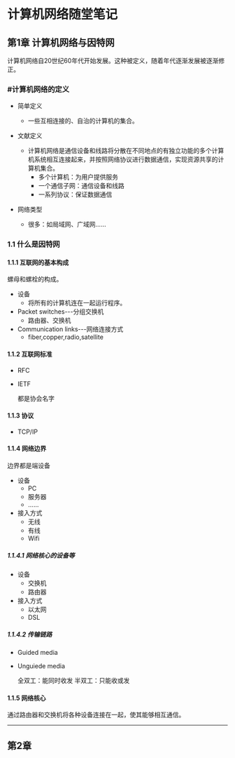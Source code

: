 # 计算机网络随堂笔记
## 第1章 计算机网络与因特网
计算机网络自20世纪60年代开始发展。这种被定义，随着年代逐渐发展被逐渐修正。
### #计算机网络的定义
* 简单定义
    * 一些互相连接的、自治的计算机的集合。

* 文献定义
    * 计算机网络是通信设备和线路将分散在不同地点的有独立功能的多个计算机系统相互连接起来，并按照网络协议进行数据通信，实现资源共享的计算机集合。
        * 多个计算机：为用户提供服务
        * 一个通信子网：通信设备和线路
        * 一系列协议：保证数据通信

* 网络类型
    * 很多：如局域网、广域网……

### 1.1 什么是因特网
#### 1.1.1 互联网的基本构成
螺母和螺栓的构成。
* 设备
    * 将所有的计算机连在一起运行程序。
* Packet switches---分组交换机
    * 路由器、交换机
* Communication links---网络连接方式
    * fiber,copper,radio,satellite

#### 1.1.2 互联网标准
* RFC
* IETF

    都是协会名字

#### 1.1.3 协议
* TCP/IP
#### 1.1.4 网络边界
边界都是端设备
* 设备
    * PC
    * 服务器
    * …… 
* 接入方式
    * 无线
    * 有线
    * Wifi
##### 1.1.4.1 网络核心的设备等
* 设备
    * 交换机
    * 路由器
* 接入方式
    * 以太网
    * DSL
##### 1.1.4.2 传输链路
* Guided media
* Unguiede media 

    全双工：能同时收发
    半双工：只能收或发

#### 1.1.5 网络核心
通过路由器和交换机将各种设备连接在一起，使其能够相互通信。  

---------
## 第2章
